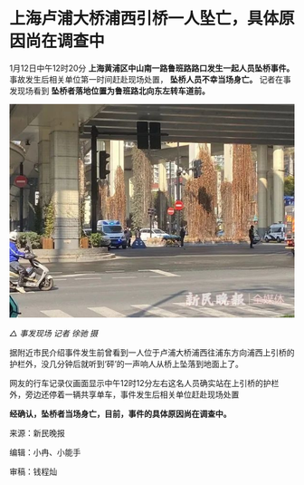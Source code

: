 # 上海卢浦大桥浦西引桥一人坠亡，具体原因尚在调查中

1月12日中午12时20分 **上海黄浦区中山南一路鲁班路路口发生一起人员坠桥事件。** 事故发生后相关单位第一时间赶赴现场处置，
**坠桥人员不幸当场身亡。** 记者在事发现场看到 **坠桥者落地位置为鲁班路北向东左转车道前。**

![a87a60a2081dd048251285b2f0660364.jpg](https://raw.githubusercontent.com/qqhsx/qqnews_image/main/2024/01/13/上海卢浦大桥浦西引桥一人坠亡，具体原因尚在调查中/a87a60a2081dd048251285b2f0660364.jpg)

 _△ 事发现场 记者 徐驰 摄_

据附近市民介绍事件发生前曾看到一人位于卢浦大桥浦西往浦东方向浦西上引桥的护栏外，没几分钟后就听到‘砰’的一声响人从桥上坠落到地面上了。

网友的行车记录仪画面显示中午12时12分左右这名人员确实站在上引桥的护栏外，旁边还停着一辆共享单车，事件发生后相关单位赶赴现场处置

**经确认，坠桥者当场身亡，目前，事件的具体原因尚在调查中。**

来源：新民晚报

编辑：小冉、小能手

审稿：钱程灿

